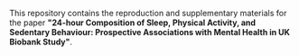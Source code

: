 This repository contains the reproduction and supplementary materials for the paper 
**"24-hour Composition of Sleep, Physical Activity, and Sedentary Behaviour: Prospective Associations with Mental Health in UK Biobank Study"**.
